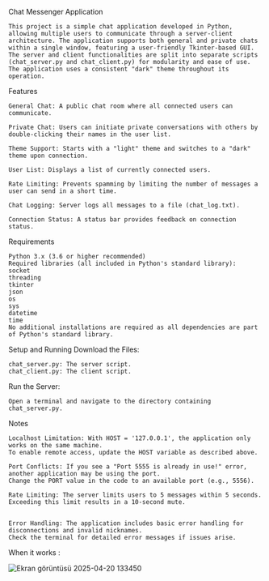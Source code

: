 Chat Messenger Application

	This project is a simple chat application developed in Python, allowing multiple users to communicate through a server-client architecture. The application supports both general and private chats within a single window, featuring a user-friendly Tkinter-based GUI. The server and client functionalities are split into separate scripts (chat_server.py and chat_client.py) for modularity and ease of use. The application uses a consistent "dark" theme throughout its operation.

Features

    General Chat: A public chat room where all connected users can communicate.

    Private Chat: Users can initiate private conversations with others by double-clicking their names in the user list.

    Theme Support: Starts with a "light" theme and switches to a "dark" theme upon connection.

    User List: Displays a list of currently connected users.

    Rate Limiting: Prevents spamming by limiting the number of messages a user can send in a short time.

    Chat Logging: Server logs all messages to a file (chat_log.txt).

    Connection Status: A status bar provides feedback on connection status.
    

Requirements

    Python 3.x (3.6 or higher recommended)
    Required libraries (all included in Python's standard library):
    socket
    threading
    tkinter
    json
    os
    sys
    datetime
    time
    No additional installations are required as all dependencies are part of Python's standard library.

Setup and Running
Download the Files:

	chat_server.py: The server script.
	chat_client.py: The client script.
Run the Server:

	Open a terminal and navigate to the directory containing chat_server.py.



Notes

    Localhost Limitation: With HOST = '127.0.0.1', the application only works on the same machine. 
	To enable remote access, update the HOST variable as described above.

    Port Conflicts: If you see a "Port 5555 is already in use!" error, another application may be using the port. 
	Change the PORT value in the code to an available port (e.g., 5556).

    Rate Limiting: The server limits users to 5 messages within 5 seconds. 
	Exceeding this limit results in a 10-second mute.
    

    Error Handling: The application includes basic error handling for disconnections and invalid nicknames. 
	Check the terminal for detailed error messages if issues arise.    

 When it works :

 ![Ekran görüntüsü 2025-04-20 133450](https://github.com/user-attachments/assets/2af710de-2513-4aba-9e80-01bfed6d772d)
